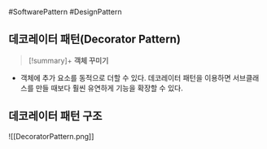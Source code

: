 #SoftwarePattern #DesignPattern

## 데코레이터 패턴(Decorator Pattern)
> [!summary]+ 
> **객체 꾸미기**

+ 객체에 추가 요소를 동적으로 더할 수 있다. 데코레이터 패턴을 이용하면 서브클래스를 만들 때보다 훨씬 유연하게 기능을 확장할 수 있다.

## 데코레이터 패턴 구조
![[DecoratorPattern.png]]